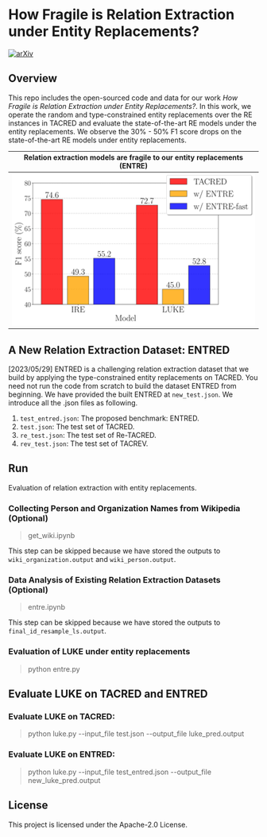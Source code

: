 # How Fragile is Relation Extraction under Entity Replacements?
[![arXiv](https://img.shields.io/badge/arXiv-2305.13551-b31b1b.svg)](https://arxiv.org/abs/2305.13551)

## Overview

This repo includes the open-sourced code and data for our work *How Fragile is Relation Extraction under Entity Replacements?*. In this work, we operate the random and type-constrained entity replacements over the RE instances in TACRED and evaluate the state-of-the-art RE models under the entity replacements. We observe the 30\% - 50\% F1 score drops on the state-of-the-art RE models under entity replacements.

Relation extraction models are fragile to our entity replacements (ENTRE)|  
:-------------------------:|
![](Fig/fig_5.svg)|

## A New Relation Extraction Dataset: ENTRED

[2023/05/29] ENTRED is a challenging relation extraction dataset that we build by applying the type-constrained entity replacements on TACRED. You need not run the code from scratch to build the dataset ENTRED from beginning. We have provided the built ENTRED at `new_test.json`. We introduce all the .json files as following.

1. `test_entred.json`: The proposed benchmark: ENTRED.
2. `test.json`: The test set of TACRED.
3. `re_test.json`: The test set of Re-TACRED.
4. `rev_test.json`: The test set of TACREV.

## Run

Evaluation of relation extraction with entity replacements.

### Collecting Person and Organization Names from Wikipedia (Optional)
>get_wiki.ipynb

This step can be skipped because we have stored the outputs to `wiki_organization.output` and `wiki_person.output`.

### Data Analysis of Existing Relation Extraction Datasets (Optional)
>entre.ipynb

This step can be skipped because we have stored the outputs to `final_id_resample_ls.output`.

### Evaluation of LUKE under entity replacements
>python entre.py

## Evaluate LUKE on TACRED and ENTRED 

### Evaluate LUKE on TACRED:
>python luke.py --input_file test.json --output_file luke_pred.output

### Evaluate LUKE on ENTRED:
>python luke.py --input_file test_entred.json --output_file new_luke_pred.output

## License

This project is licensed under the Apache-2.0 License.